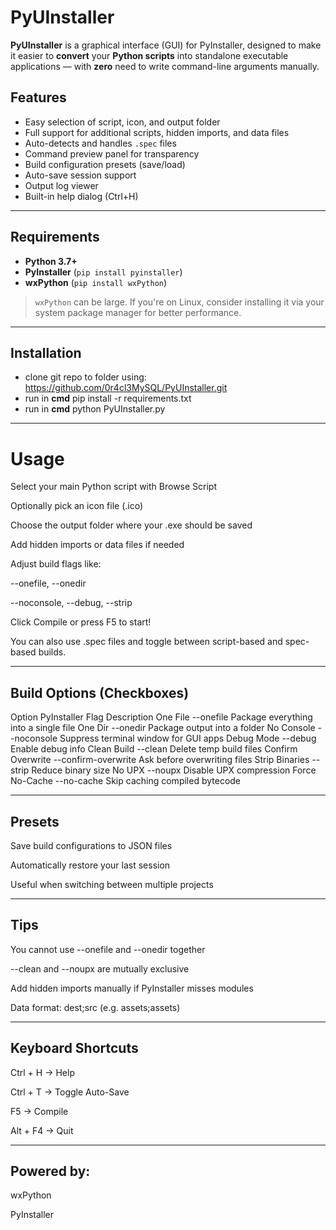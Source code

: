 # PyUInstaller

**PyUInstaller** is a graphical interface (GUI) for PyInstaller, designed to make it easier to **convert** your **Python scripts** into standalone executable applications — with **zero** need to write command-line arguments manually.

## Features

- Easy selection of script, icon, and output folder
- Full support for additional scripts, hidden imports, and data files
- Auto-detects and handles `.spec` files
- Command preview panel for transparency
- Build configuration presets (save/load)
- Auto-save session support
- Output log viewer
- Built-in help dialog (Ctrl+H)

---

## Requirements

- **Python 3.7+**
- **PyInstaller** (`pip install pyinstaller`)
- **wxPython** (`pip install wxPython`)

> `wxPython` can be large. If you're on Linux, consider installing it via your system package manager for better performance.

---

## Installation

- clone git repo to folder using: https://github.com/0r4cl3MySQL/PyUInstaller.git
- run in **cmd** pip install -r requirements.txt
- run in **cmd** python PyUInstaller.py

---

# Usage
Select your main Python script with Browse Script

Optionally pick an icon file (.ico)

Choose the output folder where your .exe should be saved

Add hidden imports or data files if needed

Adjust build flags like:

--onefile, --onedir

--noconsole, --debug, --strip

Click Compile or press F5 to start!

You can also use .spec files and toggle between script-based and spec-based builds.

---

## Build Options (Checkboxes)
Option	PyInstaller Flag	Description
One File	--onefile	Package everything into a single file
One Dir	--onedir	Package output into a folder
No Console	--noconsole	Suppress terminal window for GUI apps
Debug Mode	--debug	Enable debug info
Clean Build	--clean	Delete temp build files
Confirm Overwrite	--confirm-overwrite	Ask before overwriting files
Strip Binaries	--strip	Reduce binary size
No UPX	--noupx	Disable UPX compression
Force No-Cache	--no-cache	Skip caching compiled bytecode

---

## Presets
Save build configurations to JSON files

Automatically restore your last session

Useful when switching between multiple projects

---

## Tips
You cannot use --onefile and --onedir together

--clean and --noupx are mutually exclusive

Add hidden imports manually if PyInstaller misses modules

Data format: dest;src (e.g. assets;assets)

---

## Keyboard Shortcuts
Ctrl + H → Help

Ctrl + T → Toggle Auto-Save

F5 → Compile

Alt + F4 → Quit

---

## Powered by:

wxPython

PyInstaller
